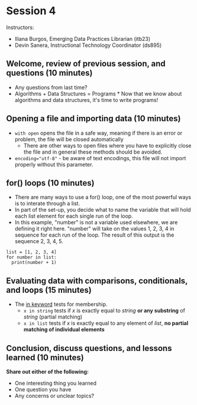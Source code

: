 # Session 4

Instructors:
* Iliana Burgos, Emerging Data Practices Librarian (itb23)
* Devin Sanera, Instructional Technology Coordinator (ds895)

## Welcome, review of previous session, and questions (10 minutes)

* Any questions from last time?
* Algorithms + Data Structures = Programs
      * Now that we know about algorithms and data structures, it's time to write programs!

## Opening a file and importing data (10 minutes)
* `with open` opens the file in a safe way, meaning if there is an error or problem, the file will be closed automatically
    * There are other ways to open files where you have to explicitly close the file and in general these methods should be avoided.
* `encoding="utf-8"` - be aware of text encodings, this file will not import properly without this parameter.

## for() loops (10 minutes)
* There are many ways to use a for() loop, one of the most powerful ways is to interate through a list.
* In part of the set-up, you decide what to name the variable that will hold each list element for each single run of the loop.
* In this example, "number" is not a variable used elsewhere, we are defining it right here. "number" will take on the values 1, 2, 3, 4 in sequence for each run of the loop. The result of this output is the sequence 2, 3, 4, 5.

```
list = [1, 2, 3, 4]
for number in list:
  print(number + 1)
```

## Evaluating data with comparisons, conditionals, and loops (15 minutes)
* The [in keyword](https://docs.python.org/3.9/reference/expressions.html#membership-test-operations) tests for membership.
     * `x in string` tests if _x_ is exactly equal to _string_ **or any substring** of _string_ (partial matching)
     * `x in list` tests if _x_ is exactly equal to any element of _list_, **no partial matching of individual elements**

## Conclusion, discuss questions, and lessons learned (10 minutes)

**Share out either of the following:**
* One interesting thing you learned
* One question you have
* Any concerns or unclear topics?
